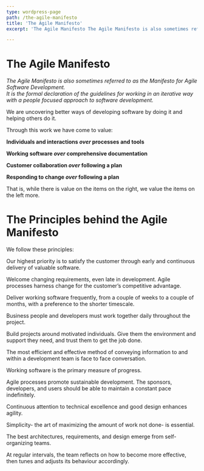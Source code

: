 ```yaml
---
type: wordpress-page
path: /the-agile-manifesto
title: 'The Agile Manifesto'
excerpt: 'The Agile Manifesto The Agile Manifesto is also sometimes referred to as the Manifesto for Agile Software Development. It is the formal declaration of the guidelines for working in an iterative way with a people focused approach to software development. We are uncovering better ways of developing software by doing it and helping others do it. …'

---
```

The Agile Manifesto
===================

_The Agile Manifesto is also sometimes referred to as the Manifesto for Agile Software Development._  
_It is the formal declaration of the guidelines for working in an iterative way with a people focused approach to software development._

We are uncovering better ways of developing software by doing it and helping others do it.

Through this work we have come to value:

**Individuals and interactions _over_ processes and tools**

**Working software _over_ comprehensive documentation**

**Customer collaboration _over_ following a plan**

**Responding to change _over_ following a plan**

That is, while there is value on the items on the right, we value the items on the left more.

The Principles behind the Agile Manifesto
=========================================

We follow these principles:

Our highest priority is to satisfy the customer through early and continuous delivery of valuable software.

Welcome changing requirements, even late in development. Agile processes harness change for the customer’s competitive advantage.

Deliver working software frequently, from a couple of weeks to a couple of months, with a preference to the shorter timescale.

Business people and developers must work together daily throughout the project.

Build projects around motivated individuals. Give them the environment and support they need, and trust them to get the job done.

The most efficient and effective method of conveying information to and within a development team is face to face conversation.

Working software is the primary measure of progress.

Agile processes promote sustainable development. The sponsors, developers, and users should be able to maintain a constant pace indefinitely.

Continuous attention to technical excellence and good design enhances agility.

Simplicity- the art of maximizing the amount of work not done- is essential.

The best architectures, requirements, and design emerge from self-organizing teams.

At regular intervals, the team reflects on how to become more effective, then tunes and adjusts its behaviour accordingly.
